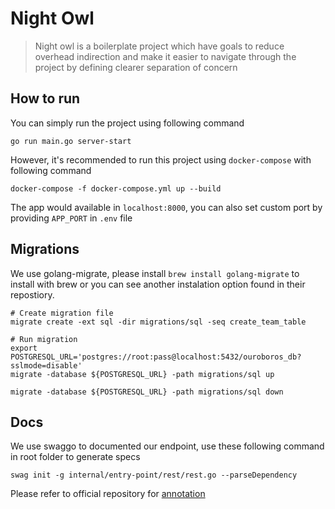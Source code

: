 # Night Owl

> Night owl is a boilerplate project which have goals to reduce overhead indirection and make it easier to navigate through the project by defining clearer separation of concern

## How to run

You can simply run the project using following command

```
go run main.go server-start
```

However, it's recommended to run this project using `docker-compose` with following command

```
docker-compose -f docker-compose.yml up --build
```

The app would available in `localhost:8000`, you can also set custom port by providing `APP_PORT` in `.env` file

## Migrations

We use golang-migrate, please install `brew install golang-migrate` to install with brew or you can see another instalation option found in their repostiory.

```
# Create migration file
migrate create -ext sql -dir migrations/sql -seq create_team_table

# Run migration
export POSTGRESQL_URL='postgres://root:pass@localhost:5432/ouroboros_db?sslmode=disable'
migrate -database ${POSTGRESQL_URL} -path migrations/sql up

migrate -database ${POSTGRESQL_URL} -path migrations/sql down
```

## Docs

We use swaggo to documented our endpoint, use these following command in root folder to generate specs

```
swag init -g internal/entry-point/rest/rest.go --parseDependency
```

Please refer to official repository for [annotation](https://github.com/swaggo/swag#declarative-comments-format)
